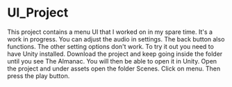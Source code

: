 # UI_Project

This project contains a menu UI that I worked on in my spare time. It's a work in progress. You can adjust the audio in settings. The back button also functions. The other setting options don't work. To try it out you need to have Unity installed. Download the project and keep going inside the folder until you see The Almanac. You will then be able to open it in Unity. 
Open the project and under assets open the folder Scenes. Click on menu. Then press the play button.
